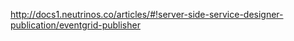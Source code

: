 <a href="http://docs1.neutrinos.co/articles/#!server-side-service-designer-publication/eventgrid-publisher" target="_blank">http://docs1.neutrinos.co/articles/#!server-side-service-designer-publication/eventgrid-publisher</a>
